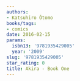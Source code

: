 ```yaml
---
authors:
- Katsuhiro Ōtomo
books/tags:
- comics
date: 2016-02-15
params:
  isbn13: '9781935429005'
  year: '2009'
slug: '9781935429005'
star_rating: 0
title: Akira - Book One
---
```


<!--more-->